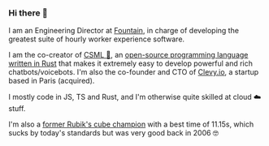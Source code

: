 ### Hi there 👋

I am an Engineering Director at [Fountain](https://www.fountain.com), in charge of developing the greatest suite of hourly worker experience software.

I am the co-creator of [CSML 🦜](https://csml.dev), an [open-source programming language written in Rust](https://github.com/CSML-by-Clevy/csml-engine) that makes it extremely easy to develop powerful and rich chatbots/voicebots. I'm also the co-founder and CTO of [Clevy.io](https://www.clevy.io), a startup based in Paris (acquired).

I mostly code in JS, TS and Rust, and I'm otherwise quite skilled at cloud ☁️  stuff.

I'm also a [former Rubik's cube champion](https://www.worldcubeassociation.org/persons/2004SECH01) with a best time of 11.15s, which sucks by today's standards but was very good back in 2006 🤓
